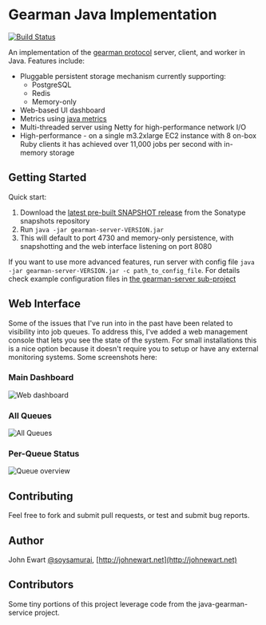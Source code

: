 Gearman Java Implementation
===========================

[![Build
Status](https://travis-ci.org/johnewart/gearman-java.svg)](https://travis-ci.org/johnewart/gearman-java)

An implementation of the [gearman protocol](http://www.gearman.org) server, client, and worker in Java. Features include:

* Pluggable persistent storage mechanism currently supporting:
    * PostgreSQL
    * Redis
    * Memory-only
* Web-based UI dashboard
* Metrics using [java metrics](https://github.com/codahale/metrics)
* Multi-threaded server using Netty for high-performance network I/O
* High-performance - on a single m3.2xlarge EC2 instance with 8 on-box Ruby
  clients it has achieved over 11,000 jobs per second with in-memory
  storage


Getting Started
---------------

Quick start:

1. Download the [latest pre-built SNAPSHOT release](https://oss.sonatype.org/content/repositories/snapshots/net/johnewart/gearman/gearman-server/) from the Sonatype snapshots repository
2. Run `java -jar gearman-server-VERSION.jar`
3. This will default to port 4730 and memory-only persistence, with snapshotting and the web interface listening on port 8080

If you want to use more advanced features, run server with config file `java -jar gearman-server-VERSION.jar -c path_to_config_file`.
For details check example configuration files in [the gearman-server sub-project](https://github.com/johnewart/gearman-java/tree/master/gearman-server)


Web Interface
-------------

Some of the issues that I've run into in the past have been related to visibility into job queues. To address this, I've added a web management console that lets you see the state of the system. For small installations this is a nice option because it doesn't require you to setup or have any external monitoring systems. Some screenshots here:

### Main Dashboard

![Web dashboard](https://github.com/johnewart/gearman-java/raw/master/misc/dashboard.jpg)

### All Queues

![All Queues](https://github.com/johnewart/gearman-java/raw/master/misc/queues.jpg)

### Per-Queue Status

![Queue overview](https://github.com/johnewart/gearman-java/raw/master/misc/queue.jpg)


Contributing
------------

Feel free to fork and submit pull requests, or test and submit bug reports.

Author
-------

John Ewart [@soysamurai](https://twitter.com/soysamurai), [http://johnewart.net](http://johnewart.net)

Contributors
------------

Some tiny portions of this project leverage code from the java-gearman-service project.
